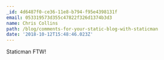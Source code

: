 ```yaml
---
_id: 4d6487f0-ce36-11e8-b794-f95e4398131f
email: 053319573d355c47822f326d1374b3d3
name: Chris Collins
path: /blog/comments-for-your-static-blog-with-staticman
date: '2018-10-12T15:48:46.023Z'
---
```

Staticman FTW!

